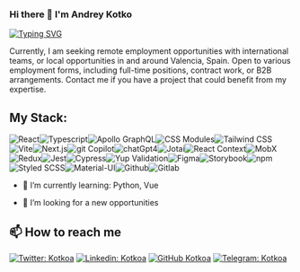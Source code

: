 ### Hi there 👋 I'm Andrey Kotko

[![Typing SVG](<https://readme-typing-svg.demolab.com?font=Fira+Code&pause=1000&color=49F715&random=false&width=435&lines=Lorem+ipsum+dolor+amet...;Frontend+(React)+Developer;6%2B+years+experience+UI+development>)](https://git.io/typing-svg)

Currently, I am seeking remote employment opportunities with international teams, or local opportunities in and around Valencia, Spain. Open to various employment forms, including full-time positions, contract work, or B2B arrangements. Contact me if you have a project that could benefit from my expertise.

## My Stack:

<img alt="React" src="https://img.shields.io/badge/-React-ff0000?style=flat-square&logo=react&logoColor=white" /><img alt="Typescript" src="https://img.shields.io/badge/-Typescript-ff2f00?style=flat-square&logo=typescript&logoColor=white" /><img alt="Apollo GraphQL" src="https://img.shields.io/badge/-Apollo%20GraphQL-ff6400?style=flat-square&logo=apollo-graphql&logoColor=white" /><img alt="CSS Modules" src="https://img.shields.io/badge/-CSS%20Modules-ff9400?style=flat-square&logo=css3&logoColor=black" /><img alt="Tailwind CSS" src="https://img.shields.io/badge/-Tailwind%20CSS-ffc900?style=flat-square&logo=tailwind-css&logoColor=white" /><img alt="Vite" src="https://img.shields.io/badge/-Vite-fcf500?style=flat-square&logo=vite&logoColor=white" /><img alt="Next.js" src="https://img.shields.io/badge/-Next.js-d1ff00?style=flat-square&logo=next-dot-js&logoColor=white" /><img alt="git Copilot" src="https://img.shields.io/badge/-git%20Copilot-a2ff00?style=flat-square&logo=github&logoColor=white" /><img alt="chatGpt4" src="https://img.shields.io/badge/-chatGpt4-6cff00?style=flat-square&logo=python&logoColor=white" /><img alt="Jotai" src="https://img.shields.io/badge/-Jotai-3dff00?style=flat-square&logo=atom&logoColor=black" /><img alt="React Context" src="https://img.shields.io/badge/-React%20Context-1ABC9C?style=flat-square&logo=react&logoColor=white" /><img alt="MobX" src="https://img.shields.io/badge/-MobX-08ff00?style=flat-square&logo=mobx&logoColor=black" /><img alt="Redux" src="https://img.shields.io/badge/-Redux-00ff27?style=flat-square&logo=redux&logoColor=black" /><img alt="Jest" src="https://img.shields.io/badge/-Jest-00ff8c?style=flat-square&logo=jest&logoColor=black" /><img alt="Cypress" src="https://img.shields.io/badge/-Cypress-00fff6?style=flat-square&logo=cypress&logoColor=white" /><img alt="Yup Validation" src="https://img.shields.io/badge/-Yup%20Validation-00a4ff?style=flat-square&logo=yarn&logoColor=white" /><img alt="Figma" src="https://img.shields.io/badge/-Figma-003fff?style=flat-square&logo=figma&logoColor=white" /><img alt="Storybook" src="https://img.shields.io/badge/-Storybook-2500ff?style=flat-square&logo=storybook&logoColor=white" /><img alt="npm" src="https://img.shields.io/badge/-npm-b900ff?style=flat-square&logo=npm&logoColor=white" /><img alt="Styled SCSS" src="https://img.shields.io/badge/-Styled%20SCSS-ee00ff?style=flat-square&logo=sass&logoColor=white" /><img alt="Material-UI" src="https://img.shields.io/badge/-Material--UI-ff00e1?style=flat-square&logo=material-ui&logoColor=white" /><img alt="Github" src="https://img.shields.io/badge/-Github-ff00ac?style=flat-square&logo=github&logoColor=white" /><img alt="Gitlab" src="https://img.shields.io/badge/-Gitlab-ff007c?style=flat-square&logo=gitlab&logoColor=white" />

- 🌱 I’m currently learning: Python, Vue

- 👯 I’m looking for a new opportunities

## 📫 How to reach me

[![Twitter: Kotkoa](https://img.shields.io/twitter/follow/Kotkoa?style=social)](https://twitter.com/Kotkoa)
[![Linkedin: Kotkoa](https://img.shields.io/badge/-Kotkoa-black?style=flat-square&logo=Linkedin&logoColor=white&link=https://www.linkedin.com/in/kotkoa)](https://www.linkedin.com/in/kotkoa)
[![GitHub Kotkoa](https://img.shields.io/github/followers/Kotkoa?label=follow&style=social)](https://github.com/Kotkoa)
[![Telegram: Kotkoa](https://img.shields.io/badge/-Kotkoa-blue?style=flat-square&logo=Telegram&logoColor=white&link=https://t.me/Kotkoa)](https://t.me/Kotkoa)

<!--
**Kotkoa/kotkoa** is a ✨ _special_ ✨ repository because its `README.md` (this file) appears on your GitHub profile.

Here are some ideas to get you started:

- 🔭 I’m currently working on ...
- 🌱 I’m currently learning ...
- 👯 I’m looking to collaborate on ...
- 🤔 I’m looking for help with ...
- 💬 Ask me about ...
- 📫 How to reach me: ...
- 😄 Pronouns: ...
- ⚡ Fun fact: ...
  -->

